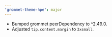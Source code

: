 ```yaml
---
'grommet-theme-hpe': major
---
```


- Bumped grommet peerDependency to ^2.49.0.
- Adjusted `tip.content.margin` to `3xsmall`.
